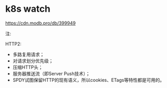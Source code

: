 # k8s watch

https://cdn.modb.pro/db/399949

注:

HTTP2:
  * 多路复用请求；
  * 对请求划分优先级；
  * 压缩HTTP头；
  * 服务器推送流（即Server Push技术）；
  * SPDY试图保留HTTP的现有语义，所以cookies、ETags等特性都是可用的。